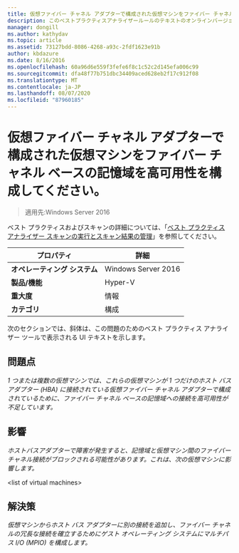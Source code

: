 ```yaml
---
title: 仮想ファイバー チャネル アダプターで構成された仮想マシンをファイバー チャネル ベースの記憶域を高可用性を構成してください。
description: このベストプラクティスアナライザールールのテキストのオンラインバージョン。
manager: dongill
ms.author: kathydav
ms.topic: article
ms.assetid: 73127bdd-8086-4268-a93c-2fdf1623e91b
author: kbdazure
ms.date: 8/16/2016
ms.openlocfilehash: 60a96d6e559f3fefe6f8c1c52c2d145efa006c99
ms.sourcegitcommit: dfa48f77b751dbc34409aced628eb2f17c912f08
ms.translationtype: MT
ms.contentlocale: ja-JP
ms.lasthandoff: 08/07/2020
ms.locfileid: "87960185"
---
```

# <a name="virtual-machines-configured-with-a-virtual-fibre-channel-adapter-should-be-configured-for-high-availability-to-the-fibre-channel-based-storage"></a>仮想ファイバー チャネル アダプターで構成された仮想マシンをファイバー チャネル ベースの記憶域を高可用性を構成してください。

>適用先:Windows Server 2016

ベスト プラクティスおよびスキャンの詳細については、「[ベスト プラクティス アナライザー スキャンの実行とスキャン結果の管理](https://go.microsoft.com/fwlink/p/?LinkID=223177)」を参照してください。

|プロパティ|詳細|
|-|-|
|**オペレーティング システム**|Windows Server 2016|
|**製品/機能**|Hyper-V|
|**重大度**|情報|
|**カテゴリ**|構成|

次のセクションでは、斜体は、この問題のためのベスト プラクティス アナライザー ツールで表示される UI テキストを示します。

## <a name="issue"></a>**問題点**
*1 つまたは複数の仮想マシンでは、これらの仮想マシンが 1 つだけのホスト バス アダプター (HBA) に接続されている仮想ファイバー チャネル アダプターで構成されているために、ファイバー チャネル ベースの記憶域への接続を高可用性が不足しています。*

## <a name="impact"></a>**影響**
*ホストバスアダプターで障害が発生すると、記憶域と仮想マシン間のファイバーチャネル接続がブロックされる可能性があります。これは、次の仮想マシンに影響します。*

\<list of virtual machines>

## <a name="resolution"></a>**解決策**
*仮想マシンからホスト バス アダプターに別の接続を追加し、ファイバー チャネルの冗長な接続を確立するためにゲスト オペレーティング システムにマルチパス I/O (MPIO) を構成します。*



